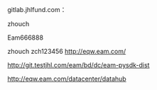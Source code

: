 gitlab.jhlfund.com：

zhouch

Eam666888



zhouch zch123456 http://eqw.eam.com/



http://git.testjhl.com/eam/bd/dc/eam-pysdk-dist

http://eqw.eam.com/datacenter/datahub